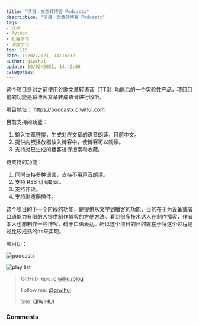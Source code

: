 ```yaml
---
title: "项目：文章转博客 Podcastx"
description: "项目：文章转博客 Podcastx"
tags: 
- 技术
- Python
- 机器学习
- 深度学习
top: 115
date: 19/02/2021, 14:16:37
author: qiwihui
update: 19/02/2021, 14:42:08
categories: 
---
```


这个项目是对之前使用谷歌文章转语音（TTS）功能后的一个实验性产品，项目目前的功能是将博客文章转成语音进行收听。

项目地址： https://podcastx.qiwihui.com

目前支持的功能：

1. 输入文章链接，生成对应文章的语音朗读，目前中文。
2. 提供内嵌播放器放入博客中，使博客可以朗读。
3. 支持对已生成的播客进行搜索和收藏。

待支持的功能：

1. 同时支持多种语言，支持不用声音朗读。
2. 支持 RSS 订阅朗读。
3. 支持评论。
4. 支持浏览器插件。

<!--more-->

这个项目的下一个阶段的功能，是提供从文字到播客的功能，目的在于为设备或者口语能力有限的人提供制作博客的方便方法。看到很多技术达人在制作播客，作者本人也想制作一些博客，碍于口语表达。所以这个项目的目的就在于将这个过程通过比较成熟的tts来实现。

项目UI：

![podcastx](https://user-images.githubusercontent.com/3297411/108465572-3ea02480-72bd-11eb-9847-7d884b1c8898.png)

![play list](https://user-images.githubusercontent.com/3297411/108466753-203b2880-72bf-11eb-817c-b1ae7ec89118.png)

> GitHub repo: [qiwihui/blog](https://github.com/qiwihui/blog)
>
> Follow me: [@qiwihui](https://github.com/qiwihui)
>
> Site: [QIWIHUI](https://qiwihui.com)


### Comments


